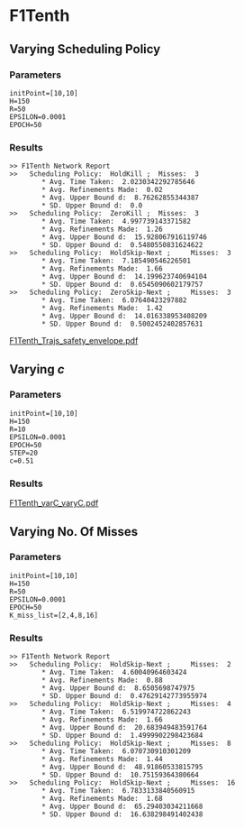 # F1Tenth

## Varying Scheduling Policy

### Parameters

```shell
initPoint=[10,10]
H=150
R=50
EPSILON=0.0001
EPOCH=50
```

### Results

```shell
>> F1Tenth Network Report
>>	 Scheduling Policy:  HoldKill ;	 Misses:  3
		* Avg. Time Taken:  2.0230342292785646
		* Avg. Refinements Made:  0.02
		* Avg. Upper Bound d:  8.76262855344387
		* SD. Upper Bound d:  0.0
>>	 Scheduling Policy:  ZeroKill ;	 Misses:  3
		* Avg. Time Taken:  4.997739143371582
		* Avg. Refinements Made:  1.26
		* Avg. Upper Bound d:  15.928067916119746
		* SD. Upper Bound d:  0.5480550831624622
>>	 Scheduling Policy:  HoldSkip-Next ;	 Misses:  3
		* Avg. Time Taken:  7.185490546226501
		* Avg. Refinements Made:  1.66
		* Avg. Upper Bound d:  14.199623740694104
		* SD. Upper Bound d:  0.6545090602179757
>>	 Scheduling Policy:  ZeroSkip-Next ;	 Misses:  3
		* Avg. Time Taken:  6.07640423297882
		* Avg. Refinements Made:  1.42
		* Avg. Upper Bound d:  14.016338953408209
		* SD. Upper Bound d:  0.5002452402857631
```

  [F1Tenth_Trajs_safety_envelope.pdf](F1Tenth_Trajs_safety_envelope.pdf) 

## Varying $c$

### Parameters

```shell
initPoint=[10,10]
H=150
R=10
EPSILON=0.0001
EPOCH=50
STEP=20
c=0.51
```

### Results

 [F1Tenth_varC_varyC.pdf](F1Tenth_varC_varyC.pdf)  

## Varying No. Of Misses

### Parameters

```shell
initPoint=[10,10]
H=150
R=50
EPSILON=0.0001
EPOCH=50
K_miss_list=[2,4,8,16]
```

### Results

```shell
>> F1Tenth Network Report
>>	 Scheduling Policy:  HoldSkip-Next ;	 Misses:  2
		* Avg. Time Taken:  4.60040964603424
		* Avg. Refinements Made:  0.88
		* Avg. Upper Bound d:  8.6505698747975
		* SD. Upper Bound d:  0.47629142773955974
>>	 Scheduling Policy:  HoldSkip-Next ;	 Misses:  4
		* Avg. Time Taken:  6.519974722862243
		* Avg. Refinements Made:  1.66
		* Avg. Upper Bound d:  20.683949483591764
		* SD. Upper Bound d:  1.4999902298423684
>>	 Scheduling Policy:  HoldSkip-Next ;	 Misses:  8
		* Avg. Time Taken:  6.070730910301209
		* Avg. Refinements Made:  1.44
		* Avg. Upper Bound d:  48.91860533815795
		* SD. Upper Bound d:  10.75159364380664
>>	 Scheduling Policy:  HoldSkip-Next ;	 Misses:  16
		* Avg. Time Taken:  6.7833133840560915
		* Avg. Refinements Made:  1.68
		* Avg. Upper Bound d:  65.29403034211668
		* SD. Upper Bound d:  16.638298491402438
```

